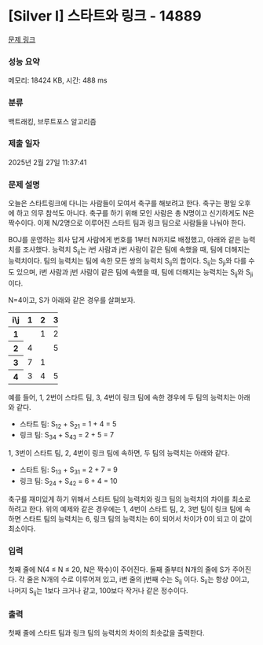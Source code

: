 # [Silver I] 스타트와 링크 - 14889 

[문제 링크](https://www.acmicpc.net/problem/14889) 

### 성능 요약

메모리: 18424 KB, 시간: 488 ms

### 분류

백트래킹, 브루트포스 알고리즘

### 제출 일자

2025년 2월 27일 11:37:41

### 문제 설명

<p>오늘은 스타트링크에 다니는 사람들이 모여서 축구를 해보려고 한다. 축구는 평일 오후에 하고 의무 참석도 아니다. 축구를 하기 위해 모인 사람은 총 N명이고 신기하게도 N은 짝수이다. 이제 N/2명으로 이루어진 스타트 팀과 링크 팀으로 사람들을 나눠야 한다.</p>

<p>BOJ를 운영하는 회사 답게 사람에게 번호를 1부터 N까지로 배정했고, 아래와 같은 능력치를 조사했다. 능력치 S<sub>ij</sub>는 i번 사람과 j번 사람이 같은 팀에 속했을 때, 팀에 더해지는 능력치이다. 팀의 능력치는 팀에 속한 모든 쌍의 능력치 S<sub>ij</sub>의 합이다. S<sub>ij</sub>는 S<sub>ji</sub>와 다를 수도 있으며, i번 사람과 j번 사람이 같은 팀에 속했을 때, 팀에 더해지는 능력치는 S<sub>ij</sub>와 S<sub>ji</sub>이다.</p>

<p>N=4이고, S가 아래와 같은 경우를 살펴보자.</p>

<table class="table table-bordered" style="width:20%">
	<thead>
		<tr>
			<th>i\j</th>
			<th>1</th>
			<th>2</th>
			<th>3</th>
			<th>4</th>
		</tr>
	</thead>
	<tbody>
		<tr>
			<th>1</th>
			<td> </td>
			<td>1</td>
			<td>2</td>
			<td>3</td>
		</tr>
		<tr>
			<th>2</th>
			<td>4</td>
			<td> </td>
			<td>5</td>
			<td>6</td>
		</tr>
		<tr>
			<th>3</th>
			<td>7</td>
			<td>1</td>
			<td> </td>
			<td>2</td>
		</tr>
		<tr>
			<th>4</th>
			<td>3</td>
			<td>4</td>
			<td>5</td>
			<td> </td>
		</tr>
	</tbody>
</table>

<p>예를 들어, 1, 2번이 스타트 팀, 3, 4번이 링크 팀에 속한 경우에 두 팀의 능력치는 아래와 같다.</p>

<ul>
	<li>스타트 팀: S<sub>12</sub> + S<sub>21</sub> = 1 + 4 = 5</li>
	<li>링크 팀: S<sub>34</sub> + S<sub>43</sub> = 2 + 5 = 7</li>
</ul>

<p>1, 3번이 스타트 팀, 2, 4번이 링크 팀에 속하면, 두 팀의 능력치는 아래와 같다.</p>

<ul>
	<li>스타트 팀: S<sub>13</sub> + S<sub>31</sub> = 2 + 7 = 9</li>
	<li>링크 팀: S<sub>24</sub> + S<sub>42</sub> = 6 + 4 = 10</li>
</ul>

<p>축구를 재미있게 하기 위해서 스타트 팀의 능력치와 링크 팀의 능력치의 차이를 최소로 하려고 한다. 위의 예제와 같은 경우에는 1, 4번이 스타트 팀, 2, 3번 팀이 링크 팀에 속하면 스타트 팀의 능력치는 6, 링크 팀의 능력치는 6이 되어서 차이가 0이 되고 이 값이 최소이다.</p>

### 입력 

 <p>첫째 줄에 N(4 ≤ N ≤ 20, N은 짝수)이 주어진다. 둘째 줄부터 N개의 줄에 S가 주어진다. 각 줄은 N개의 수로 이루어져 있고, i번 줄의 j번째 수는 S<sub>ij</sub> 이다. S<sub>ii</sub>는 항상 0이고, 나머지 S<sub>ij</sub>는 1보다 크거나 같고, 100보다 작거나 같은 정수이다.</p>

### 출력 

 <p>첫째 줄에 스타트 팀과 링크 팀의 능력치의 차이의 최솟값을 출력한다.</p>

